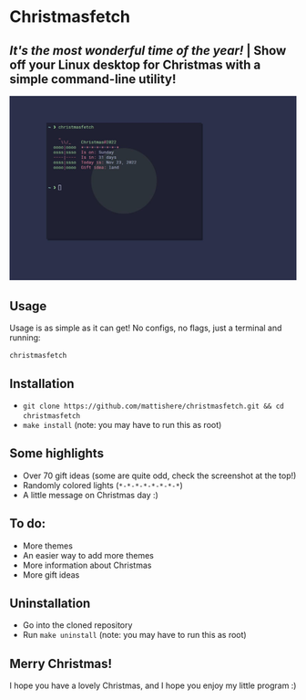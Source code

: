 # Christmasfetch
## *It's the most wonderful time of the year!* | Show off your Linux desktop for Christmas with a simple command-line utility!

![screenshot](assets/screenshot.jpg)

## Usage
Usage is as simple as it can get! No configs, no flags, just a terminal and running:
```
christmasfetch
```

## Installation
- `git clone https://github.com/mattishere/christmasfetch.git && cd christmasfetch`
- `make install` (note: you may have to run this as root)

## Some highlights
- Over 70 gift ideas (some are quite odd, check the screenshot at the top!)
- Randomly colored lights (`*-*-*-*-*-*-*-*`)
- A little message on Christmas day :)

## To do:
- More themes
- An easier way to add more themes
- More information about Christmas
- More gift ideas

## Uninstallation
- Go into the cloned repository
- Run `make uninstall` (note: you may have to run this as root)

## Merry Christmas!
I hope you have a lovely Christmas, and I hope you enjoy my little program :)